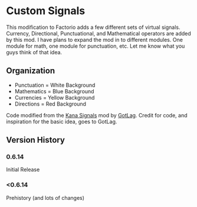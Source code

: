 # Custom Signals #
This modification to Factorio adds a few different sets of virtual signals. Currency, Directional, Punctuational, and Mathematical operators are added by this mod. I have plans to expand the mod in to different modules. One module for math, one module for punctuation, etc. Let me know what you guys think of that idea.

## Organization ##
+ Punctuation = White Background
+ Mathematics = Blue Background
+ Currencies = Yellow Background
+ Directions = Red Background

Code modified from the [Kana Signals](https://mods.factorio.com/mods/GotLag/Kana%20Signals) mod by [GotLag](https://mods.factorio.com/mods/GotLag). Credit for code, and inspiration for the basic idea, goes to GotLag.

## Version History ##
### 0.6.14 ###
Initial Release
### <0.6.14 ###
Prehistory (and lots of changes)
